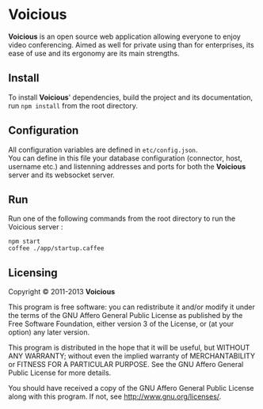 # Voicious

**Voicious** is an open source web application allowing everyone to enjoy video conferencing.
Aimed as well for private using than for enterprises, its ease of use and its ergonomy are its main strengths.

## Install

To install **Voicious**' dependencies, build the project and its documentation, run `npm install` from the root directory.  

## Configuration

All configuration variables are defined in `etc/config.json`.  
You can define in this file your database configuration (connector, host, username etc.) and listenning addresses and ports for both the **Voicious** server and its websocket server.

## Run

Run one of the following commands from the root directory to run the Voicious server :  
<pre><code>npm start
coffee ./app/startup.caffee</code></pre>

## Licensing

Copyright &copy; 2011-2013  **Voicious**  
  
This program is free software: you can redistribute it and/or modify it under the terms of the
GNU Affero General Public License as published by the Free Software Foundation, either version
3 of the License, or (at your option) any later version.  
  
This program is distributed in the hope that it will be useful, but WITHOUT ANY WARRANTY;
without even the implied warranty of MERCHANTABILITY or FITNESS FOR A PARTICULAR PURPOSE.
See the GNU Affero General Public License for more details.  
  
You should have received a copy of the GNU Affero General Public License along with this
program. If not, see <http://www.gnu.org/licenses/>.  
